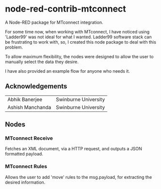 # node-red-contrib-mtconnect

A Node-RED package for MTconnect integration.

For some time now, when working with MTconnect, I have noticed using 'Ladder99' was not ideal for what I wanted. Ladder99 software stack can be frustrating to work with, so, I created this node package to deal with this problem. 

To allow maximum flexibility, the nodes were designed to allow the user to manually select the data they desire.

I have also provided an example flow for anyone who needs it. 


## Acknowledgements

|                 |                          |
| -------------   |-------------             |
| Abhik Banerjee  | Swinburne University     |
| Ashish Manchanda | Swinburne University     |


## Nodes

### MTconnect Receive

Fetches an XML document, via a HTTP request, and outputs a JSON formatted payload.

### MTconnect Rules

Allows the user to add 'move' rules to the msg.payload, for extracting the desired information.
